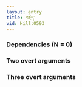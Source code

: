 ```yaml
---
layout: entry
title: བརྗེད་
vid: Hill:0593
---
```

### Dependencies (N = 0)


### Two overt arguments


### Three overt arguments
